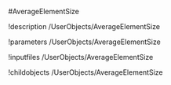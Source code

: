 <!-- MOOSE Object Documentation Stub: Remove this when content is added. -->
#AverageElementSize

!description /UserObjects/AverageElementSize

!parameters /UserObjects/AverageElementSize

!inputfiles /UserObjects/AverageElementSize

!childobjects /UserObjects/AverageElementSize
